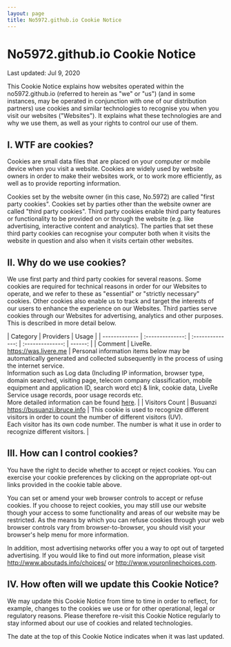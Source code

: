 ```yaml
---
layout: page
title: No5972.github.io Cookie Notice
---
```


# No5972.github.io Cookie Notice

Last updated: Jul 9, 2020

This Cookie Notice explains how websites operated within the no5972.github.io (referred to herein as "we" or "us") (and in some instances, may be operated in conjunction with one of our distribution partners) use cookies and similar technologies to recognise you when you visit our websites ("Websites").  It explains what these technologies are and why we use them, as well as your rights to control our use of them.

## I. WTF are cookies?
Cookies are small data files that are placed on your computer or mobile device when you visit a website.  Cookies are widely used by website owners in order to make their websites work, or to work more efficiently, as well as to provide reporting information. 

Cookies set by the website owner (in this case, No.5972) are called "first party cookies".  Cookies set by parties other than the website owner are called "third party cookies".  Third party cookies enable third party features or functionality to be provided on or through the website (e.g. like advertising, interactive content and analytics).  The parties that set these third party cookies can recognise your computer both when it visits the website in question and also when it visits certain other websites. 

## II. Why do we use cookies?
We use first party and third party cookies for several reasons. Some cookies are required for technical reasons in order for our Websites to operate, and we refer to these as "essential" or "strictly necessary" cookies. Other cookies also enable us to track and target the interests of our users to enhance the experience on our Websites.   Third parties serve cookies through our Websites for advertising, analytics and other purposes.  This is described in more detail below.


| Category | Providers | Usage |
| ------------- | :--------------: | :--------------: | :--------------: | ------: |
| Comment | LiveRe. <br>https://was.livere.me | Personal information items below may be automatically generated and collected subsequently in the process of using the internet service.<br>Information such as Log data (Including IP information, browser type, domain searched, visiting page, telecom company classification, mobile equipment and application ID, search word etc) &amp; link, cookie data, LiveRe Service usage records, poor usage records etc.<br>More detailed information can be found [here](http://livere.com/policy/privacy). |
| Visitors Count | Busuanzi<br>https://busuanzi.ibruce.info | This cookie is used to recognize different visitors in order to count the number of different visitors (UV).<br>Each visitor has its own code number. The number is what it use in order to recognize different visitors. |


## III. How can I control cookies?

You have the right to decide whether to accept or reject cookies.  You can exercise your cookie preferences by clicking on the appropriate opt-out links provided in the cookie table above.

You can set or amend your web browser controls to accept or refuse cookies. If you choose to reject cookies, you may still use our website though your access to some functionality and areas of our website may be restricted. As the means by which you can refuse cookies through your web browser controls vary from browser-to-browser, you should visit your browser's help menu for more information.

In addition, most advertising networks offer you a way to opt out of targeted advertising.  If you would like to find out more information, please visit http://www.aboutads.info/choices/ or http://www.youronlinechoices.com. 

## IV. How often will we update this Cookie Notice?

We may update this Cookie Notice from time to time in order to reflect, for example, changes to the cookies we use or for other operational, legal or regulatory reasons.  Please therefore re-visit this Cookie Notice regularly to stay informed about our use of cookies and related technologies. 

The date at the top of this Cookie Notice indicates when it was last updated. 
